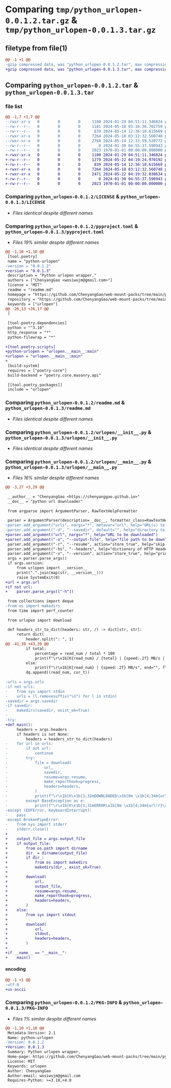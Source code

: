 # Comparing `tmp/python_urlopen-0.0.1.2.tar.gz` & `tmp/python_urlopen-0.0.1.3.tar.gz`

## filetype from file(1)

```diff
@@ -1 +1 @@
-gzip compressed data, was "python_urlopen-0.0.1.2.tar", max compression
+gzip compressed data, was "python_urlopen-0.0.1.3.tar", max compression
```

## Comparing `python_urlopen-0.0.1.2.tar` & `python_urlopen-0.0.1.3.tar`

### file list

```diff
@@ -1,7 +1,7 @@
--rwxr-xr-x   0        0        0     1100 2024-01-29 04:51:11.346824 python_urlopen-0.0.1.2/LICENSE
--rw-r--r--   0        0        0     1181 2024-05-18 03:16:36.702759 python_urlopen-0.0.1.2/pyproject.toml
--rw-r--r--   0        0        0      839 2024-05-14 12:36:18.615669 python_urlopen-0.0.1.2/readme.md
--rwxr-xr-x   0        0        0     7264 2024-05-18 03:12:32.560748 python_urlopen-0.0.1.2/urlopen/__init__.py
--rwxr-xr-x   0        0        0     2768 2024-05-14 12:33:59.520772 python_urlopen-0.0.1.2/urlopen/__main__.py
--rw-r--r--   0        0        0        0 2024-01-30 04:55:37.590943 python_urlopen-0.0.1.2/urlopen/py.typed
--rw-r--r--   0        0        0     2023 1970-01-01 00:00:00.000000 python_urlopen-0.0.1.2/PKG-INFO
+-rwxr-xr-x   0        0        0     1100 2024-01-29 04:51:11.346824 python_urlopen-0.0.1.3/LICENSE
+-rw-r--r--   0        0        0     1279 2024-05-22 04:19:24.970192 python_urlopen-0.0.1.3/pyproject.toml
+-rw-r--r--   0        0        0      839 2024-05-14 12:36:18.615669 python_urlopen-0.0.1.3/readme.md
+-rwxr-xr-x   0        0        0     7264 2024-05-18 03:12:32.560748 python_urlopen-0.0.1.3/urlopen/__init__.py
+-rwxr-xr-x   0        0        0     2471 2024-05-22 04:19:32.030634 python_urlopen-0.0.1.3/urlopen/__main__.py
+-rw-r--r--   0        0        0        0 2024-01-30 04:55:37.590943 python_urlopen-0.0.1.3/urlopen/py.typed
+-rw-r--r--   0        0        0     2023 1970-01-01 00:00:00.000000 python_urlopen-0.0.1.3/PKG-INFO
```

### Comparing `python_urlopen-0.0.1.2/LICENSE` & `python_urlopen-0.0.1.3/LICENSE`

 * *Files identical despite different names*

### Comparing `python_urlopen-0.0.1.2/pyproject.toml` & `python_urlopen-0.0.1.3/pyproject.toml`

 * *Files 19% similar despite different names*

```diff
@@ -1,10 +1,10 @@
 [tool.poetry]
 name = "python-urlopen"
-version = "0.0.1.2"
+version = "0.0.1.3"
 description = "Python urlopen wrapper."
 authors = ["ChenyangGao <wosiwujm@gmail.com>"]
 license = "MIT"
 readme = "readme.md"
 homepage = "https://github.com/ChenyangGao/web-mount-packs/tree/main/python-module/python-urlopen"
 repository = "https://github.com/ChenyangGao/web-mount-packs/tree/main/python-module/python-urlopen"
 keywords = ["urlopen"]
@@ -26,13 +26,17 @@
 ]
 
 [tool.poetry.dependencies]
 python = "^3.10"
 http_response = "*"
 python-filewrap = "*"
 
+[tool.poetry.scripts]
+python-urlopen = "urlopen.__main__:main"
+urlopen = "urlopen.__main__:main"
+
 [build-system]
 requires = ["poetry-core"]
 build-backend = "poetry.core.masonry.api"
 
 [[tool.poetry.packages]]
 include = "urlopen"
```

### Comparing `python_urlopen-0.0.1.2/readme.md` & `python_urlopen-0.0.1.3/readme.md`

 * *Files identical despite different names*

### Comparing `python_urlopen-0.0.1.2/urlopen/__init__.py` & `python_urlopen-0.0.1.3/urlopen/__init__.py`

 * *Files identical despite different names*

### Comparing `python_urlopen-0.0.1.2/urlopen/__main__.py` & `python_urlopen-0.0.1.3/urlopen/__main__.py`

 * *Files 16% similar despite different names*

```diff
@@ -3,27 +3,29 @@
 
 __author__ = "ChenyangGao <https://chenyanggao.github.io>"
 __doc__ = "python url downloader"
 
 from argparse import ArgumentParser, RawTextHelpFormatter
 
 parser = ArgumentParser(description=__doc__, formatter_class=RawTextHelpFormatter)
-parser.add_argument("urls", nargs="*", metavar="url", help="URL(s) to be downloaded (one URL per line), if omitted, read from stdin")
-parser.add_argument("-d", "--savedir", default="", help="directory to the downloading files")
+parser.add_argument("url", nargs="?", help="URL to be downloaded")
+parser.add_argument("-o", "--output-file", help="file path to be downloaded, if omitted, print into stdout")
 parser.add_argument("-r", "--resume", action="store_true", help="skip downloaded data")
 parser.add_argument("-hs", "--headers", help="dictionary of HTTP Headers to send with")
 parser.add_argument("-v", "--version", action="store_true", help="print the current version")
 args = parser.parse_args()
 if args.version:
     from urlopen import __version__
     print(".".join(map(str, __version__)))
     raise SystemExit(0)
+url = args.url
+if not url:
+    parser.parse_args(["-h"])
 
 from collections import deque
-from os import makedirs
 from time import perf_counter
 
 from urlopen import download
 
 def headers_str_to_dict(headers: str, /) -> dict[str, str]:
     return dict(
         header.split(": ", 1) 
@@ -41,39 +43,39 @@
         if total:
             percentage = read_num / total * 100
             print(f"\r\x1b[K{read_num} / {total} | {speed:.2f} MB/s | {percentage:.2f} %", end="", flush=True)
         else:
             print(f"\r\x1b[K{read_num} | {speed:.2f} MB/s", end="", flush=True)
         dq.append((read_num, cur_t))
 
-urls = args.urls
-if not urls:
-    from sys import stdin
-    urls = (l.removesuffix("\n") for l in stdin)
-savedir = args.savedir
-if savedir:
-    makedirs(savedir, exist_ok=True)
-
-try:
+def main():
     headers = args.headers
     if headers is not None:
         headers = headers_str_to_dict(headers)
-    for url in urls:
-        if not url:
-            continue
-        try:
-            file = download(
-                url, 
-                savedir, 
-                resume=args.resume, 
-                make_reporthook=progress, 
-                headers=headers, 
-            )
-            print(f"\r\x1b[K\x1b[1;32mDOWNLOADED\x1b[0m \x1b[4;34m{url!r}\x1b[0m\n |_ ⏬ \x1b[4;34m{file!r}\x1b[0m")
-        except BaseException as e:
-            print(f"\r\x1b[K\x1b[1;31mERROR\x1b[0m \x1b[4;34m{url!r}\x1b[0m\n  |_ 🙅 \x1b[1;31m{type(e).__qualname__}\x1b[0m: {e}")
-except (EOFError, KeyboardInterrupt):
-    pass
-except BrokenPipeError:
-    from sys import stderr
-    stderr.close()
+
+    output_file = args.output_file
+    if output_file:
+        from os.path import dirname
+        dir_ = dirname(output_file)
+        if dir_:
+            from os import makedirs
+            makedirs(dir_, exist_ok=True)
+
+        download(
+            url, 
+            output_file, 
+            resume=args.resume, 
+            make_reporthook=progress, 
+            headers=headers, 
+        )
+    else: 
+        from sys import stdout
+
+        download(
+            url, 
+            stdout, 
+            headers=headers, 
+        )
+
+if __name__ == "__main__":
+    main()
```

#### encoding

```diff
@@ -1 +1 @@
-utf-8
+us-ascii
```

### Comparing `python_urlopen-0.0.1.2/PKG-INFO` & `python_urlopen-0.0.1.3/PKG-INFO`

 * *Files 1% similar despite different names*

```diff
@@ -1,10 +1,10 @@
 Metadata-Version: 2.1
 Name: python-urlopen
-Version: 0.0.1.2
+Version: 0.0.1.3
 Summary: Python urlopen wrapper.
 Home-page: https://github.com/ChenyangGao/web-mount-packs/tree/main/python-module/python-urlopen
 License: MIT
 Keywords: urlopen
 Author: ChenyangGao
 Author-email: wosiwujm@gmail.com
 Requires-Python: >=3.10,<4.0
```

